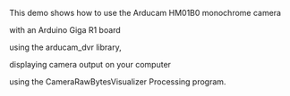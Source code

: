 This demo shows how to use the Arducam HM01B0 monochrome camera

with an Arduino Giga R1 board

using the arducam_dvr library,

displaying camera output on your computer

using the CameraRawBytesVisualizer Processing program.
